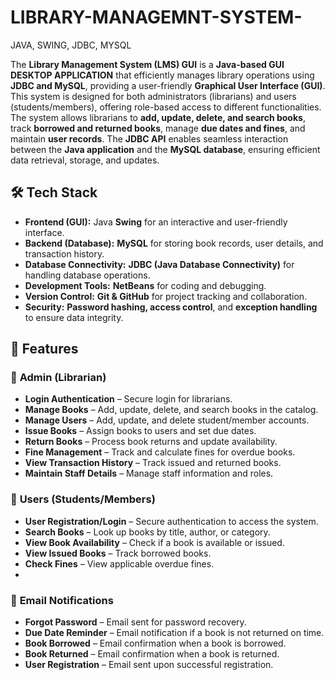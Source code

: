 # LIBRARY-MANAGEMNT-SYSTEM-
JAVA, SWING, JDBC, MYSQL


The **Library Management System (LMS) GUI** is a **Java-based GUI DESKTOP APPLICATION** that efficiently manages library operations using **JDBC and MySQL**, providing a user-friendly **Graphical User Interface (GUI)**. 
This system is designed for both administrators (librarians) and users (students/members), offering role-based access to different functionalities.
The system allows librarians to **add, update, delete, and search books**, track **borrowed and returned books**, manage **due dates and fines**, and maintain **user records**. 
The **JDBC API** enables seamless interaction between the **Java application** and the **MySQL database**, ensuring efficient data retrieval, storage, and updates. 

## 🛠️ **Tech Stack**
- **Frontend (GUI):** Java **Swing** for an interactive and user-friendly interface.  
- **Backend (Database):** **MySQL** for storing book records, user details, and transaction history.  
- **Database Connectivity:** **JDBC (Java Database Connectivity)** for handling database operations.  
- **Development Tools:** **NetBeans** for coding and debugging.  
- **Version Control:** **Git & GitHub** for project tracking and collaboration.  
- **Security:** **Password hashing, access control**, and **exception handling** to ensure data integrity.  

## 🔑 **Features**

### 🔹 **Admin (Librarian)**
- **Login Authentication** – Secure login for librarians.
- **Manage Books** – Add, update, delete, and search books in the catalog.
- **Manage Users** – Add, update, and delete student/member accounts.
- **Issue Books** – Assign books to users and set due dates.
- **Return Books** – Process book returns and update availability.
- **Fine Management** – Track and calculate fines for overdue books.
- **View Transaction History** – Track issued and returned books.
- **Maintain Staff Details** – Manage staff information and roles.

### 🔹 **Users (Students/Members)**
- **User Registration/Login** – Secure authentication to access the system.
- **Search Books** – Look up books by title, author, or category.
- **View Book Availability** – Check if a book is available or issued.
- **View Issued Books** – Track borrowed books.
- **Check Fines** – View applicable overdue fines.
- 
### 🔹 **Email Notifications**
- **Forgot Password** – Email sent for password recovery.
- **Due Date Reminder** – Email notification if a book is not returned on time.
- **Book Borrowed** – Email confirmation when a book is borrowed.
- **Book Returned** – Email confirmation when a book is returned.
- **User Registration** – Email sent upon successful registration.

